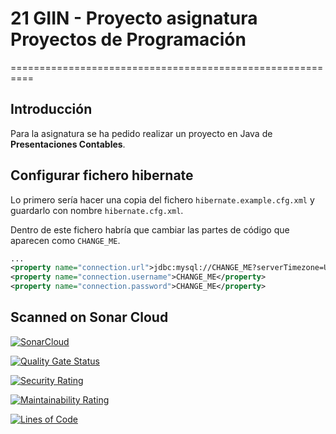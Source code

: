 # 21 GIIN - Proyecto asignatura Proyectos de Programación
==========================================================

## Introducción
Para la asignatura se ha pedido realizar un proyecto en Java de **Presentaciones Contables**.

## Configurar fichero hibernate
Lo primero sería hacer una copia del fichero `hibernate.example.cfg.xml` y guardarlo con nombre `hibernate.cfg.xml`.

Dentro de este fichero habría que cambiar las partes de código que aparecen como `CHANGE_ME`.

```xml
...
<property name="connection.url">jdbc:mysql://CHANGE_ME?serverTimezone=UTC</property>
<property name="connection.username">CHANGE_ME</property>
<property name="connection.password">CHANGE_ME</property>
```

## Scanned on Sonar Cloud
[![SonarCloud](https://sonarcloud.io/images/project_badges/sonarcloud-black.svg)](https://sonarcloud.io/summary/new_code?id=rsmondejar_21giin-presentaciones-contables)

[![Quality Gate Status](https://sonarcloud.io/api/project_badges/measure?project=rsmondejar_21giin-presentaciones-contables&metric=alert_status)](https://sonarcloud.io/summary/new_code?id=rsmondejar_21giin-presentaciones-contables)

[![Security Rating](https://sonarcloud.io/api/project_badges/measure?project=rsmondejar_21giin-presentaciones-contables&metric=security_rating)](https://sonarcloud.io/summary/new_code?id=rsmondejar_21giin-presentaciones-contables)

[![Maintainability Rating](https://sonarcloud.io/api/project_badges/measure?project=rsmondejar_21giin-presentaciones-contables&metric=sqale_rating)](https://sonarcloud.io/summary/new_code?id=rsmondejar_21giin-presentaciones-contables)

[![Lines of Code](https://sonarcloud.io/api/project_badges/measure?project=rsmondejar_21giin-presentaciones-contables&metric=ncloc)](https://sonarcloud.io/summary/new_code?id=rsmondejar_21giin-presentaciones-contables)
